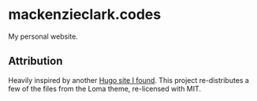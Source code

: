 # mackenzieclark.codes

My personal website.

## Attribution

Heavily inspired by another [Hugo site I found](https://nora.codes). This project re-distributes a few of the files from the Loma theme, re-licensed with MIT.